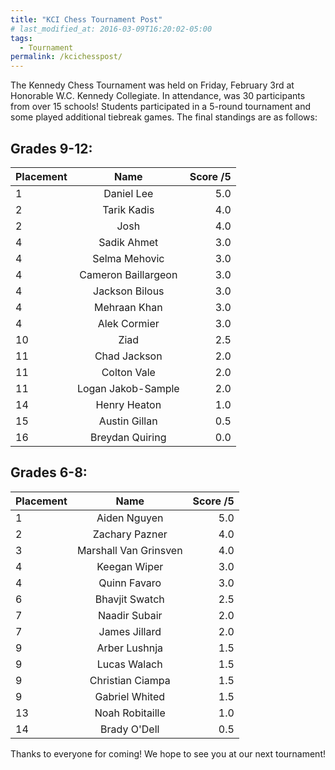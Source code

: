 ```yaml
---
title: "KCI Chess Tournament Post"
# last_modified_at: 2016-03-09T16:20:02-05:00
tags:
  - Tournament
permalink: /kcichesspost/
---
```


The Kennedy Chess Tournament was held on Friday, February 3rd at Honorable W.C. Kennedy Collegiate. In attendance, was 30 participants from over 15 schools! Students participated in a 5-round tournament and some played additional tiebreak games. The final standings are as follows:

## Grades 9-12:

| Placement      | Name | Score /5     |
| :---        |    :----:   |          ---: |
| 1 | Daniel Lee | 5.0 |
| 2 | Tarik Kadis |  4.0 |
| 2 | Josh |  4.0 |
| 4 | Sadik Ahmet |  3.0 |
| 4 | Selma Mehovic |  3.0 |
| 4 | Cameron Baillargeon |  3.0 |
| 4 | Jackson Bilous |  3.0 |
| 4 | Mehraan Khan |  3.0 |
| 4 | Alek Cormier |  3.0 |
| 10 | Ziad |  2.5 |
| 11 | Chad Jackson |  2.0 |
| 11 | Colton Vale |  2.0 |
| 11 | Logan Jakob-Sample |  2.0 |
| 14 | Henry Heaton |  1.0 |
| 15 | Austin Gillan |  0.5 |
| 16 | Breydan Quiring | 0.0 |

## Grades 6-8:

| Placement      | Name | Score /5     |
| :---        |    :----:   |          ---: |
| 1 | Aiden Nguyen | 5.0 |
| 2 | Zachary Pazner |  4.0 |
| 3 | Marshall Van Grinsven |  4.0 |
| 4 | Keegan Wiper |  3.0 |
| 4 | Quinn Favaro |  3.0 |
| 6 | Bhavjit Swatch |  2.5 |
| 7 | Naadir Subair |  2.0 |
| 7 | James Jillard |  2.0 |
| 9 | Arber Lushnja |  1.5 |
| 9 | Lucas Walach |  1.5 |
| 9 | Christian Ciampa |  1.5 |
| 9 | Gabriel Whited |  1.5 |
| 13 | Noah Robitaille |  1.0 |
| 14 | Brady O'Dell |  0.5 |

Thanks to everyone for coming! We hope to see you at our next tournament! 